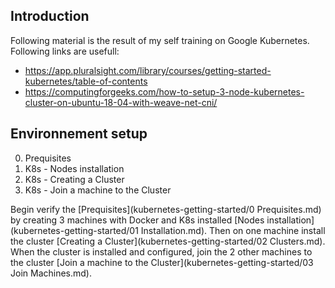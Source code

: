 
## Introduction
Following material is the result of my self training on Google Kubernetes. Following links are usefull:

* https://app.pluralsight.com/library/courses/getting-started-kubernetes/table-of-contents
* https://computingforgeeks.com/how-to-setup-3-node-kubernetes-cluster-on-ubuntu-18-04-with-weave-net-cni/

## Environnement setup

0. Prequisites
1. K8s - Nodes installation
2. K8s - Creating a Cluster
3. K8s - Join a machine to the Cluster


Begin verify the [Prequisites](kubernetes-getting-started/0 Prequisites.md) by creating 3 machines with Docker and K8s installed [Nodes installation](kubernetes-getting-started/01 Installation.md). Then on one machine install the cluster [Creating a Cluster](kubernetes-getting-started/02 Clusters.md). When the cluster is installed and configured, join the 2 other machines to the cluster [Join a machine to the Cluster](kubernetes-getting-started/03 Join Machines.md).
